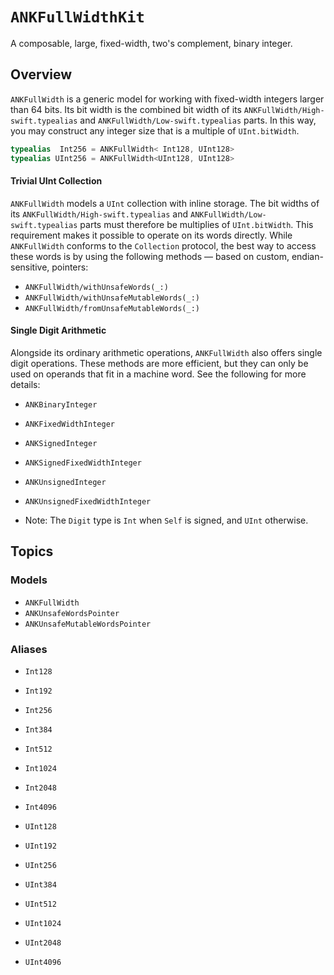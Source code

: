 # ``ANKFullWidthKit``

A composable, large, fixed-width, two's complement, binary integer.

## Overview

``ANKFullWidth`` is a generic model for working with fixed-width integers larger than 64
bits. Its bit width is the combined bit width of its ``ANKFullWidth/High-swift.typealias``
and ``ANKFullWidth/Low-swift.typealias`` parts. In this way, you may construct any integer
size that is a multiple of `UInt.bitWidth`.

```swift
typealias  Int256 = ANKFullWidth< Int128, UInt128>
typealias UInt256 = ANKFullWidth<UInt128, UInt128>
```

#### Trivial UInt Collection

``ANKFullWidth`` models a `UInt` collection with inline storage. The bit widths of 
its ``ANKFullWidth/High-swift.typealias`` and ``ANKFullWidth/Low-swift.typealias`` 
parts must therefore be multiplies of `UInt.bitWidth`. This requirement makes it possible
to operate on its words directly. While ``ANKFullWidth`` conforms to the `Collection` 
protocol, the best way to access these words is by using the following methods — based on 
custom, endian-sensitive, pointers:

- ``ANKFullWidth/withUnsafeWords(_:)``
- ``ANKFullWidth/withUnsafeMutableWords(_:)``
- ``ANKFullWidth/fromUnsafeMutableWords(_:)``

#### Single Digit Arithmetic

Alongside its ordinary arithmetic operations, ``ANKFullWidth`` also offers single digit 
operations. These methods are more efficient, but they can only be used on operands that 
fit in a machine word. See the following for more details:

- ``ANKBinaryInteger``
- ``ANKFixedWidthInteger``
- ``ANKSignedInteger``
- ``ANKSignedFixedWidthInteger``
- ``ANKUnsignedInteger``
- ``ANKUnsignedFixedWidthInteger``

- Note: The `Digit` type is `Int` when `Self` is signed, and `UInt` otherwise.

## Topics

### Models

- ``ANKFullWidth``
- ``ANKUnsafeWordsPointer``
- ``ANKUnsafeMutableWordsPointer``

### Aliases

- ``Int128``
- ``Int192``
- ``Int256``
- ``Int384``
- ``Int512``
- ``Int1024``
- ``Int2048``
- ``Int4096``

- ``UInt128``
- ``UInt192``
- ``UInt256``
- ``UInt384``
- ``UInt512``
- ``UInt1024``
- ``UInt2048``
- ``UInt4096``
